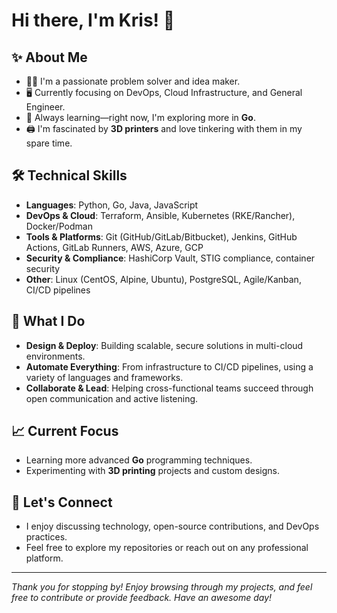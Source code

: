 # Hi there, I'm Kris! :wave:

## :sparkles: About Me
- :man_technologist: I'm a passionate problem solver and idea maker.
- :desktop_computer: Currently focusing on DevOps, Cloud Infrastructure, and General Engineer.
- :seedling: Always learning—right now, I'm exploring more in **Go**.
- :printer: I'm fascinated by **3D printers** and love tinkering with them in my spare time.

## :hammer_and_wrench: Technical Skills
- **Languages**: Python, Go, Java, JavaScript
- **DevOps & Cloud**: Terraform, Ansible, Kubernetes (RKE/Rancher), Docker/Podman
- **Tools & Platforms**: Git (GitHub/GitLab/Bitbucket), Jenkins, GitHub Actions, GitLab Runners, AWS, Azure, GCP
- **Security & Compliance**: HashiCorp Vault, STIG compliance, container security
- **Other**: Linux (CentOS, Alpine, Ubuntu), PostgreSQL, Agile/Kanban, CI/CD pipelines

## :rocket: What I Do
- **Design & Deploy**: Building scalable, secure solutions in multi-cloud environments.
- **Automate Everything**: From infrastructure to CI/CD pipelines, using a variety of languages and frameworks.
- **Collaborate & Lead**: Helping cross-functional teams succeed through open communication and active listening.

## :chart_with_upwards_trend: Current Focus
- Learning more advanced **Go** programming techniques.
- Experimenting with **3D printing** projects and custom designs.

## :handshake: Let's Connect
- I enjoy discussing technology, open-source contributions, and DevOps practices.
- Feel free to explore my repositories or reach out on any professional platform. 

---
_Thank you for stopping by! Enjoy browsing through my projects, and feel free to contribute or provide feedback. Have an awesome day!_
